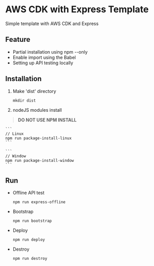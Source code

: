 # AWS CDK with Express Template

Simple template with AWS CDK and Express

## Feature

-   Partial installation using npm --only
-   Enable import using the Babel
-   Setting up API testing locally

## Installation

1. Make 'dist' directory

    ```
    mkdir dist
    ```

2. nodeJS modules install

>   **DO NOT USE NPM INSTALL**

    ```
    // Linux
    npm run package-install-linux
    ```

    ```
    // Window
    npm run package-install-window
    ```


## Run

- Offline API test
    ```
    npm run express-offline
    ```

- Bootstrap
    ```
    npm run bootstrap
    ```

- Deploy
    ```
    npm run deploy
    ```

- Destroy
    ```
    npm run destroy
    ```

